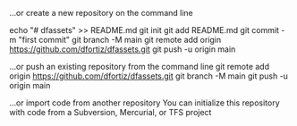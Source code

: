 
…or create a new repository on the command line

echo "# dfassets" >> README.md
git init
git add README.md
git commit -m "first commit"
git branch -M main
git remote add origin https://github.com/dfortiz/dfassets.git
git push -u origin main

…or push an existing repository from the command line
git remote add origin https://github.com/dfortiz/dfassets.git
git branch -M main
git push -u origin main

…or import code from another repository
You can initialize this repository with code from a Subversion, Mercurial, or TFS project